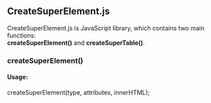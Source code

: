 ## CreateSuperElement.js

CreateSuperElement.js is JavaScript library, which contains two main functions:  
**createSuperElement()** and **createSuperTable()**.

### createSuperElement()

#### Usage:
createSuperElement(type, attributes, innerHTML);
